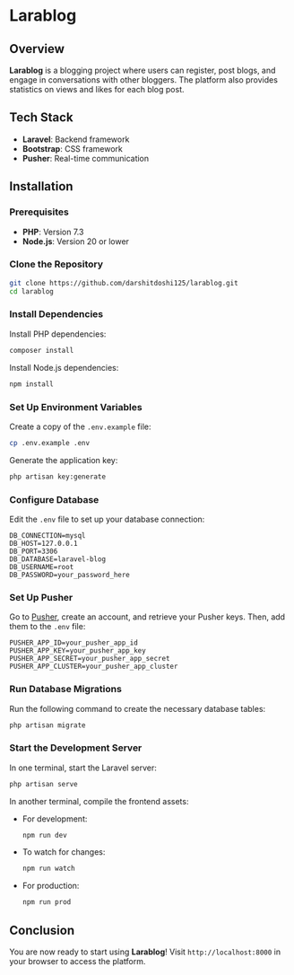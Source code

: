 # Larablog

## Overview
**Larablog** is a blogging project where users can register, post blogs, and engage in conversations with other bloggers. The platform also provides statistics on views and likes for each blog post.

## Tech Stack
- **Laravel**: Backend framework
- **Bootstrap**: CSS framework
- **Pusher**: Real-time communication

## Installation

### Prerequisites
- **PHP**: Version 7.3
- **Node.js**: Version 20 or lower

### Clone the Repository
```bash
git clone https://github.com/darshitdoshi125/larablog.git
cd larablog
```

### Install Dependencies

Install PHP dependencies:
```bash
composer install
```

Install Node.js dependencies:
```bash
npm install
```

### Set Up Environment Variables

Create a copy of the `.env.example` file:
```bash
cp .env.example .env
```

Generate the application key:
```bash
php artisan key:generate
```

### Configure Database

Edit the `.env` file to set up your database connection:
```env
DB_CONNECTION=mysql
DB_HOST=127.0.0.1
DB_PORT=3306
DB_DATABASE=laravel-blog
DB_USERNAME=root
DB_PASSWORD=your_password_here
```

### Set Up Pusher

Go to [Pusher](https://pusher.com/), create an account, and retrieve your Pusher keys. Then, add them to the `.env` file:
```env
PUSHER_APP_ID=your_pusher_app_id
PUSHER_APP_KEY=your_pusher_app_key
PUSHER_APP_SECRET=your_pusher_app_secret
PUSHER_APP_CLUSTER=your_pusher_app_cluster
```

### Run Database Migrations

Run the following command to create the necessary database tables:
```bash
php artisan migrate
```

### Start the Development Server

In one terminal, start the Laravel server:
```bash
php artisan serve
```

In another terminal, compile the frontend assets:

- For development:
  ```bash
  npm run dev
  ```
- To watch for changes:
  ```bash
  npm run watch
  ```
- For production:
  ```bash
  npm run prod
  ```

## Conclusion
You are now ready to start using **Larablog**! Visit `http://localhost:8000` in your browser to access the platform.
